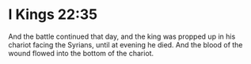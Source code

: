 # I Kings 22:35

And the battle continued that day, and the king was propped up in his chariot facing the Syrians, until at evening he died. And the blood of the wound flowed into the bottom of the chariot.
